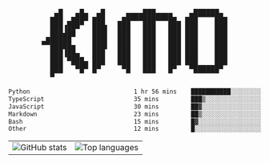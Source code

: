<div align="center">
<pre>
   ▄█   ▄█▄  ▄█     ▄▄▄▄███▄▄▄▄    ▄██████▄ 
  ███ ▄███▀ ███   ▄██▀▀▀███▀▀▀██▄ ███    ███
  ███▐██▀   ███▌  ███   ███   ███ ███    ███
 ▄█████▀    ███▌  ███   ███   ███ ███    ███
▀▀█████▄    ███▌  ███   ███   ███ ███    ███
  ███▐██▄   ███   ███   ███   ███ ███    ███
  ███ ▀███▄ ███   ███   ███   ███ ███    ███
  ███   ▀█▀ █▀     ▀█   ███   █▀   ▀██████▀ 
  ▀                                         
</pre>
  

<!--START_SECTION:waka-->

```txt
Python                             1 hr 56 mins    ███████████░░░░░░░░░░░░░░   43.79 %
TypeScript                         35 mins         ███▒░░░░░░░░░░░░░░░░░░░░░   13.22 %
JavaScript                         30 mins         ██▓░░░░░░░░░░░░░░░░░░░░░░   11.33 %
Markdown                           23 mins         ██▒░░░░░░░░░░░░░░░░░░░░░░   08.81 %
Bash                               15 mins         █▓░░░░░░░░░░░░░░░░░░░░░░░   06.02 %
Other                              12 mins         █░░░░░░░░░░░░░░░░░░░░░░░░   04.60 %
```

<!--END_SECTION:waka-->

<table align="center">
  <tr>
    <td valign="top">
      <img alt="GitHub stats"
           src="https://github-readme-stats.vercel.app/api?username=kim0chi&show_icons=true&hide_title=true&rank_icon=percentile&line_height=28&hide_border=true&theme=dark" />
    </td>
    <td valign="top">
      <img alt="Top languages"
           src="https://github-readme-stats.vercel.app/api/top-langs/?username=kim0chi&layout=compact&card_width=420&langs_count=8&hide_border=true&theme=dark" />
    </td>
  </tr>
</table>


